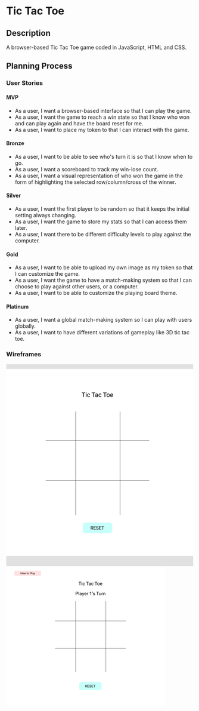 # Tic Tac Toe

## Description

A browser-based Tic Tac Toe game coded in JavaScript, HTML and CSS.

<!-- Example on how to link within readme -->
<!-- This is a link to [Google](https://google.com) -->

## Planning Process

### User Stories

#### MVP

- As a user, I want a browser-based interface so that I can play the game.
- As a user, I want the game to reach a win state so that I know who won and can play again and have the board reset for me.
- As a user, I want to place my token to that I can interact with the game.

#### Bronze

- As a user, I want to be able to see who's turn it is so that I know when to go.
- As a user, I want a scoreboard to track my win-lose count.
- As a user, I want a visual representation of who won the game in the form of highlighting the selected row/column/cross of the winner.

#### Silver

- As a user, I want the first player to be random so that it keeps the initial setting always changing.
- As a user, I want the game to store my stats so that I can access them later.
- As a user, I want there to be different difficulty levels to play against the computer.

#### Gold

- As a user, I want to be able to upload my own image as my token so that I can customize the game.
- As a user, I want the game to have a match-making system so that I can choose to play against other users, or a computer.
- As a user, I want to be able to customize the playing board theme.

#### Platinum

- As a user, I want a global match-making system so I can play with users globally.
- As a user, I want to have different variations of gameplay like 3D tic tac toe.

### Wireframes
<!-- Add images to README -->
<!-- ![Alt-text goes here](url goes here) -->

![Tic tac toe initial screen](./assets/wireframe-main.png)
![Tic tac toe about button](./assets/wireframe-about-button.png)

<!-- Example on how to resize the image if needed -->
<!-- <img src="./assets/wireframe-about-button.png" alt="Tic Tac Toe About Button" width="300px"> -->
